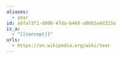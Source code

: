 ```yaml
---
aliases:
  - year
id: a8fa73f1-d008-47da-b460-a0003a4d323a
is_a:
  - "[[concept]]"
urls:
  - https://en.wikipedia.org/wiki/Year
---
```

